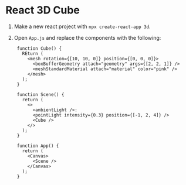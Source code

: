 # React 3D Cube

1. Make a new react project with `npx create-react-app 3d`.
2. Open `App.js` and replace the components with the following:

        function Cube() {
          REturn (
            <mesh rotation={[10, 10, 0]} position={[0, 0, 0]}>
              <boxBufferGeometry attach="geometry" args={[2, 2, 1]} />
              <meshStandardMaterial attach="material" color="pink" />
            </mesh>
          );
        }
        
        function Scene() {
          return (
            <>
              <ambientLight />:
              <pointLight intensity={0.3} position={[-1, 2, 4]} />
              <Cube />
            </>
          );
        }
        
        function App() {
          return (
            <Canvas>
              <Scene />
            </Canvas>
          );
        }
